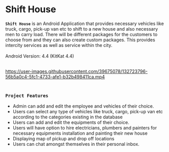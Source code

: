 # Shift House
**`Shift House`** is an Android Application that provides necessary vehicles like truck, cargo, pick-up van etc to shift to a new house and also necessary men to carry load. There will be different packages for the customers to choose from and they can also create custom packages. This provides intercity services as well as service within the city.<br><br>
Android Version: 4.4 (KitKat 4.4) <br><br>

https://user-images.githubusercontent.com/39675078/132723796-56b5a0c4-5fc1-4733-afe1-b32b498411ca.mp4 

### <br>**`Project Features`**
- Admin can add and edit the employee and vehicles of their choice.
- Users can select any type of vehicles like truck, cargo, pick-up van etc according to the categories existing in the database
- Users can add and edit the equipments of their choice.
- Users will have option to hire electricians, plumbers and painters for necessary equipments installation and painting their new house
- Displaying map of pickup and drop off locations
- Users can chat amongst themselves in their personal inbox.

